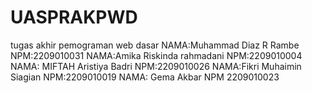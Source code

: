 # UASPRAKPWD
tugas akhir pemograman web dasar
NAMA:Muhammad Diaz R Rambe
NPM:2209010031
NAMA:Amika Riskinda rahmadani
NPM:2209010004
NAMA: MIFTAH Aristiya Badri
NPM:2209010026
NAMA:Fikri Muhaimin Siagian
NPM:2209010019
NAMA: Gema Akbar
NPM 2209010023
